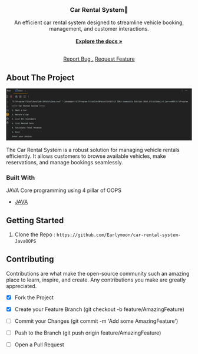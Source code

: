                          
<br/>
<div align="center">

<h3 align="center">Car Rental System🚗</h3>
<p align="center">
An efficient car rental system designed to streamline vehicle booking, management, and customer interactions.
<br/>
<br/>
<a href="https://github.com/Earlymoon/car-rental-system-JavaOOPS"><strong>Explore the docs »</strong></a>
<br/>
<br/>
  
<a href="https://github.com/Earlymoon/car-rental-system-JavaOOPS">Report Bug .</a>
<a href="https://github.com/Earlymoon/car-rental-system-JavaOOPS">Request Feature</a>
</p>
</div>

 ## About The Project

![Product Screenshot](https://github.com/Earlymoon/MyProjectImages/blob/master/carRentalproject/outputTerminal1.png?raw=true)

The Car Rental System is a robust solution for managing vehicle rentals efficiently. It allows customers to browse available vehicles, make reservations, and manage bookings seamlessly.
 ### Built With

JAVA Core programming using 4 pillar of OOPS

- [JAVA](https://www.java.com/en/)
 ## Getting Started

1. Clone the Repo : 
```https://github.com/Earlymoon/car-rental-system-JavaOOPS```
 ## Contributing

Contributions are what make the open-source community such an amazing place to learn, inspire, and create. Any contributions you make are greatly appreciated.

- [x] Fork the Project
- [x] Create your Feature Branch (git checkout -b feature/AmazingFeature)
- [ ] Commit your Changes (git commit -m 'Add some AmazingFeature')
- [ ] Push to the Branch (git push origin feature/AmazingFeature)
- [ ] Open a Pull Request
  
